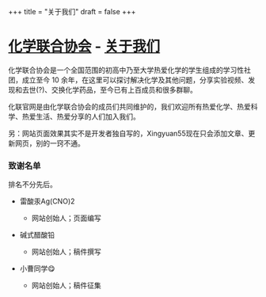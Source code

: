 +++
title = "关于我们"
draft = false
+++

# [化学联合协会](/) - [关于我们](#)

化学联合协会是一个全国范围的初高中乃至大学热爱化学的学生组成的学习性社团，成立至今 10 余年，在这里可以探讨解决化学及其他问题，分享实验视频、发现和去世(?)、交换化学药品，至今已有上百成员和很多群聊。

化联官网是由化学联合协会的成员们共同维护的，我们欢迎所有热爱化学、热爱科学、热爱生活、热爱分享的人们加入我们。

另：网站页面效果其实不是开发者独自写的，Xingyuan55现在只会添加文章、更新网页，别的一窍不通。

### 致谢名单

排名不分先后。

- 雷酸汞Ag(CNO)2
    - 网站创始人；页面编写

- 碱式醋酸铅
    - 网站创始人；稿件撰写

- 小曹同学😋
    - 网站创始人；稿件征集
